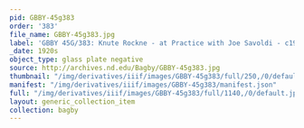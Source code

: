 ```yaml
---
pid: GBBY-45g383
order: '383'
file_name: GBBY-45g383.jpg
label: 'GBBY 45G/383: Knute Rockne - at Practice with Joe Savoldi - c1920s'
_date: 1920s
object_type: glass plate negative
source: http://archives.nd.edu/Bagby/GBBY-45g383.jpg
thumbnail: "/img/derivatives/iiif/images/GBBY-45g383/full/250,/0/default.jpg"
manifest: "/img/derivatives/iiif/images/GBBY-45g383/manifest.json"
full: "/img/derivatives/iiif/images/GBBY-45g383/full/1140,/0/default.jpg"
layout: generic_collection_item
collection: bagby
---
```

